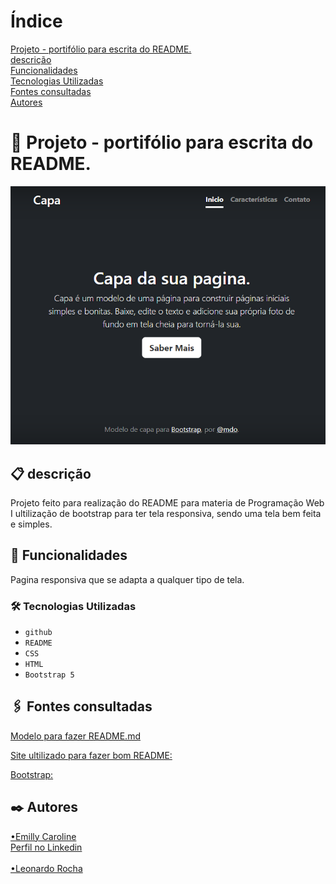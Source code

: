 # Índice

[Projeto - portifólio para escrita do README.](#projeto---portif%C3%B3lio-para-escrita-do-readme)  
[descrição](#descri%C3%A7%C3%A3o)  
[Funcionalidades](#funcionalidades)    
[Tecnologias Utilizadas](#tecnologias-utilizadas)   
[Fontes consultadas](#fontes-consultadas)    
[Autores](#autores)  

#  🚀 Projeto - portifólio para escrita do README.
![image](img/Capa.png)

## 📋 descrição

Projeto feito para realização do README para materia de Programação Web I ultilização de bootstrap para ter tela responsiva, sendo uma tela bem feita e simples.

## 🔧 Funcionalidades

Pagina responsiva que se adapta a qualquer tipo de tela.


### 🛠️ Tecnologias Utilizadas
    
   - `github`  
   - `README`
   - `CSS`
   - `HTML`
   - `Bootstrap 5`

## 🖇️ Fontes consultadas

[Modelo para fazer README.md](https://gist.github.com/lohhans/f8da0b147550df3f96914d3797e9fb89)  

[Site ultilizado para  fazer bom README:](https://www.alura.com.br/artigos/escrever-bom-readme)  

[Bootstrap:](https://getbootstrap.com/)

## ✒️ Autores
[•Emilly Caroline](https://github.com/emillycaaroline)  
[Perfil no Linkedin](https://www.linkedin.com/in/emilly-caroline-129936290) <br><br> 
[•Leonardo Rocha](https://github.com/LeonardoRochaMarista)

